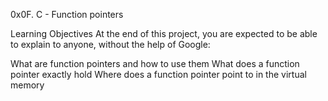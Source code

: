 0x0F. C - Function pointers

Learning Objectives
At the end of this project, you are expected to be able to explain to anyone, without the help of Google:

What are function pointers and how to use them
What does a function pointer exactly hold
Where does a function pointer point to in the virtual memory
